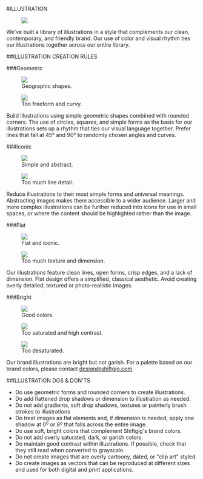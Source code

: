 #ILLUSTRATION

<section class="images">
	<figure>
		<img src="/assets/images/shiftgig_illustration_asset_icecream.png">
	</figure>
</section>

We've built a library of illustrations in a style that complements our clean, contemporary, and friendly brand. Our use of color and visual rhythm ties our illustrations together across our entire library.

##ILLUSTRATION CREATION RULES

###Geometric

<section class="images two-up example">
	<figure>
		<img src="/assets/images/shiftgig_illustration_asset_thumbs-1.png">
		<figcaption class="do">Geographic shapes.</figcaption>
	</figure>
	<figure>
		<img src="/assets/images/shiftgig_illustration_asset_thumbs-2.png">
		<figcaption class="do-not">Too freeform and curvy.</figcaption>
	</figure>
</section>

Build illustrations using simple geometric shapes combined with rounded corners. The use of circles, squares, and simple forms as the basis for our illustrations sets up a rhythm that ties our visual language together. Prefer lines that fall at 45&deg; and 90&deg; to randomly chosen angles and curves.

###Iconic

<section class="images two-up example">
	<figure>
		<img src="/assets/images/shiftgig_illustration_asset_earth.png">
		<figcaption class="do">Simple and abstract.</figcaption>
	</figure>
	<figure>
		<img src="/assets/images/shiftgig_illustration_asset_earth_2.png">
		<figcaption class="do-not">Too much line detail.</figcaption>
	</figure>
</section>

Reduce illustrations to their most simple forms and universal meanings. Abstracting images makes them accessible to a wider audience. Larger and more complex illustrations can be further reduced into icons for use in small spaces, or where the content should be highlighted rather than the image.

###Flat

<section class="images two-up example">
	<figure>
		<img src="/assets/images/shiftgig_illustration_asset_clock.png">
		<figcaption class="do">Flat and iconic.</figcaption>
	</figure>
	<figure>
		<img src="/assets/images/shiftgig_illustration_asset_clock_2.png">
		<figcaption class="do-not">Too much texture and dimension.</figcaption>
	</figure>
</section>

Our illustrations feature clean lines, open forms, crisp edges, and a lack of dimension. Flat design offers a simplified, classical aesthetic. Avoid creating overly detailed, textured or photo-realistic images.

###Bright

<section class="images three-up example">
	<figure>
		<img src="/assets/images/shiftgig_illustration_asset_icecream_1.png">
		<figcaption class="do">Good colors.</figcaption>
	</figure>
	<figure>
        <img src="/assets/images/shiftgig_illustration_asset_icecream_2.png">
		<figcaption class="do-not">Too saturated and high contrast.</figcaption>
	</figure>
	<figure>
        <img src="/assets/images/shiftgig_illustration_asset_icecream_3.png">
		<figcaption class="do-not">Too desaturated.</figcaption>
	</figure>
</section>

Our brand illustrations are bright but not garish. For a palette based on our brand colors, please contact [design@shiftgig.com](mailto:design@shiftgig.com).

##ILLUSTRATION DOS & DON'TS

* Do use geometric forms and rounded corners to create illustrations.
* Do add flattened drop shadows or dimension to illustration as needed.
* Do not add gradients, soft drop shadows, textures or painterly brush strokes to illustrations
* Do treat images as flat elements and, if dimension is needed, apply one shadow at 0º or 8º that falls across the entire image.
* Do use soft, bright colors that complement Shiftgig's brand colors.
* Do not add overly saturated, dark, or garish colors.
* Do maintain good contrast within illustrations. If possible, check that they still read when converted to grayscale.
* Do not create images that are overly cartoony, dated, or "clip art" styled.
* Do create images as vectors that can be reproduced at different sizes and used for both digital and print applications. 